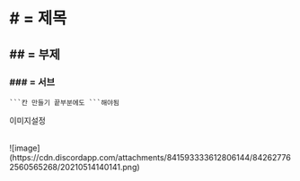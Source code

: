 # # = 제목
## ## = 부제
### ### = 서브


```
```칸 만들기 끝부분에도 ```해야됨
```

이미지설정

<br />
![image](https://cdn.discordapp.com/attachments/841593333612806144/842627762560565268/20210514140141.png)
